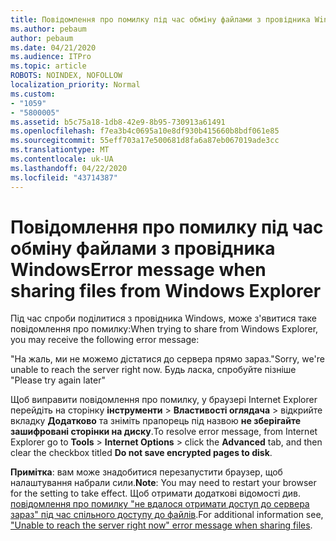 ```yaml
---
title: Повідомлення про помилку під час обміну файлами з провідника Windows
ms.author: pebaum
author: pebaum
ms.date: 04/21/2020
ms.audience: ITPro
ms.topic: article
ROBOTS: NOINDEX, NOFOLLOW
localization_priority: Normal
ms.custom:
- "1059"
- "5800005"
ms.assetid: b5c75a18-1db8-42e9-8b95-730913a61491
ms.openlocfilehash: f7ea3b4c0695a10e8df930b415660b8bdf061e85
ms.sourcegitcommit: 55eff703a17e500681d8fa6a87eb067019ade3cc
ms.translationtype: MT
ms.contentlocale: uk-UA
ms.lasthandoff: 04/22/2020
ms.locfileid: "43714387"
---
```

# <a name="error-message-when-sharing-files-from-windows-explorer"></a><span data-ttu-id="33a77-102">Повідомлення про помилку під час обміну файлами з провідника Windows</span><span class="sxs-lookup"><span data-stu-id="33a77-102">Error message when sharing files from Windows Explorer</span></span>

<span data-ttu-id="33a77-103">Під час спроби поділитися з провідника Windows, може з'явитися таке повідомлення про помилку:</span><span class="sxs-lookup"><span data-stu-id="33a77-103">When trying to share from Windows Explorer, you may receive the following error message:</span></span>
  
<span data-ttu-id="33a77-104">"На жаль, ми не можемо дістатися до сервера прямо зараз.</span><span class="sxs-lookup"><span data-stu-id="33a77-104">"Sorry, we're unable to reach the server right now.</span></span> <span data-ttu-id="33a77-105">Будь ласка, спробуйте пізніше "</span><span class="sxs-lookup"><span data-stu-id="33a77-105">Please try again later"</span></span>
  
<span data-ttu-id="33a77-106">Щоб виправити повідомлення про помилку, у браузері Internet Explorer перейдіть на сторінку **інструменти** \> **Властивості оглядача** \> відкрийте вкладку **Додатково** та зніміть прапорець під назвою **не зберігайте зашифровані сторінки на диску**.</span><span class="sxs-lookup"><span data-stu-id="33a77-106">To resolve error message, from Internet Explorer go to **Tools** \> **Internet Options** \> click the **Advanced** tab, and then clear the checkbox titled **Do not save encrypted pages to disk**.</span></span>
  
 <span data-ttu-id="33a77-107">**Примітка**: вам може знадобитися перезапустити браузер, щоб налаштування набрали сили.</span><span class="sxs-lookup"><span data-stu-id="33a77-107">**Note**: You may need to restart your browser for the setting to take effect.</span></span> <span data-ttu-id="33a77-108">Щоб отримати додаткові відомості див. [повідомлення про помилку "не вдалося отримати доступ до сервера зараз" під час спільного доступу до файлів](https://go.microsoft.com/fwlink/?linkid=2022914).</span><span class="sxs-lookup"><span data-stu-id="33a77-108">For additional information see, ["Unable to reach the server right now" error message when sharing files](https://go.microsoft.com/fwlink/?linkid=2022914).</span></span>
  